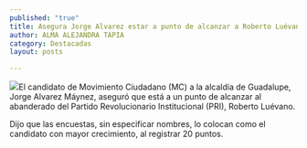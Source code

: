 ```yaml
---
published: "true"
title: Asegura Jorge Alvarez estar a punto de alcanzar a Roberto Luévano dentro de encuestas
author: ALMA ALEJANDRA TAPIA
category: Destacadas
layout: posts

---
```


![](http://i.imgur.com/WLtVFMjm.jpg)El candidato de Movimiento Ciudadano (MC) a la alcaldía de Guadalupe, Jorge Alvarez Máynez, aseguró que está a un punto de alcanzar al abanderado del Partido Revolucionario Institucional (PRI), Roberto Luévano. 

Dijo que las encuestas, sin especificar nombres, lo colocan como el candidato con mayor crecimiento, al registrar 20 puntos.
